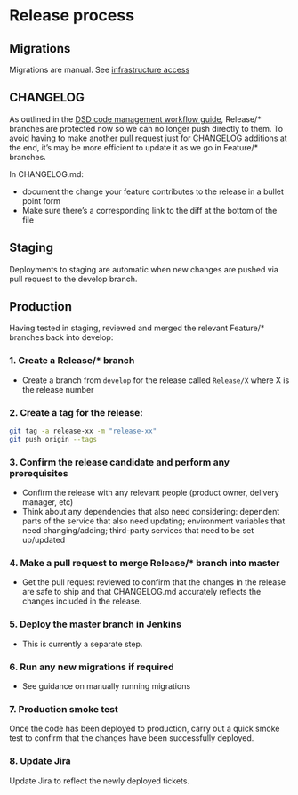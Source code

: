 # Release process

## Migrations

Migrations are manual. See [infrastructure access](infrastructure.md)

## CHANGELOG

As outlined in the [DSD code management workflow guide], Release/* branches are protected now so we can no longer push directly to them. To avoid having to make another pull request just for CHANGELOG additions at the end, it’s may be more efficient to update it as we go in Feature/* branches.

In CHANGELOG.md:
  - document the change your feature contributes to the release in a bullet point form
  - Make sure there’s a corresponding link to the diff at the bottom of the file

## Staging

Deployments to staging are automatic when new changes are pushed via
pull request to the develop branch.

## Production

Having tested in staging, reviewed and merged the relevant Feature/* branches back into develop: 

### 1. Create a Release/* branch

  - Create a branch from `develop` for the release called `Release/X` where X is the release number

### 2. Create a tag for the release:
```bash
git tag -a release-xx -m "release-xx"
git push origin --tags
```

### 3. Confirm the release candidate and perform any prerequisites

  - Confirm the release with any relevant people (product owner, delivery
    manager, etc)
  - Think about any dependencies that also need considering: dependent parts
    of the service that also need updating; environment variables that need
    changing/adding; third-party services that need to be set up/updated

### 4. Make a pull request to merge Release/* branch into master

  - Get the pull request reviewed to confirm that the changes in the release
are safe to ship and that CHANGELOG.md accurately reflects the changes
included in the release.

### 5. Deploy the master branch in Jenkins

  - This is currently a separate step.

### 6. Run any new migrations if required

  - See guidance on manually running migrations

### 7. Production smoke test

Once the code has been deployed to production, carry out a quick smoke test to
confirm that the changes have been successfully deployed.

### 8. Update Jira

Update Jira to reflect the newly deployed tickets.

[DSD code management workflow guide]:https://crowncommercialservice.atlassian.net/wiki/spaces/DSD/pages/812122139/Code+management+workflow
